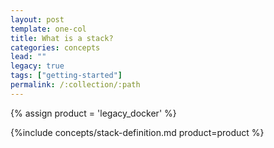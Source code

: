 ```yaml
---
layout: post
template: one-col
title: What is a stack?
categories: concepts
lead: ""
legacy: true
tags: ["getting-started"]
permalink: /:collection/:path
---
```

{% assign product = 'legacy_docker' %}

{%include concepts/stack-definition.md product=product %}
